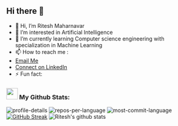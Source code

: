 ## Hi there 👋

<!--
**ritesh-maharnavar-21/ritesh-maharnavar-21** is a ✨ _special_ ✨ repository because its `README.md` (this file) appears on your GitHub profile.

-->
- 👋 Hi, I’m Ritesh Maharnavar
- 👀 I’m interested in Artificial Intelligence
- 🌱 I’m currently learning Computer science engineering with specialization in Machine Learning
- 📫 How to reach me :
-  [Email Me](mailto:riteshmaharnavar049@gmail.com)
-  [Connect on LinkedIn](https://www.linkedin.com/in/atul-deshpande-504898271)
- ⚡ Fun fact: 



### <img src='https://media1.giphy.com/media/du3J3cXyzhj75IOgvA/giphy.gif?cid=ecf05e47x2g034i9pzwtzzsd3xgg2w9nr94t4tflbbgo3008&rid=giphy.gif' width='30' /> My Github Stats:
![profile-details](http://github-profile-summary-cards.vercel.app/api/cards/profile-details?username=ritesh-maharnavar-21&theme=tokyonight)
![repos-per-language](http://github-profile-summary-cards.vercel.app/api/cards/repos-per-language?username=ritesh-maharnavar-21&theme=nord_dark)
![most-commit-language](http://github-profile-summary-cards.vercel.app/api/cards/most-commit-language?username=ritesh-maharnavar-21&theme=nord_dark)
[![GitHub Streak](https://streak-stats.demolab.com?user=ritesh-maharnavar-21&theme=tokyonight&border_radius=6&mode=weekly&card_width=700&card_height=200)](https://git.io/streak-stats)
![Ritesh's github stats](https://github-readme-stats.vercel.app/api?username=ritesh-maharnavar-21&count_private=true&show_icons=true&theme=tokyonight)
<br>

